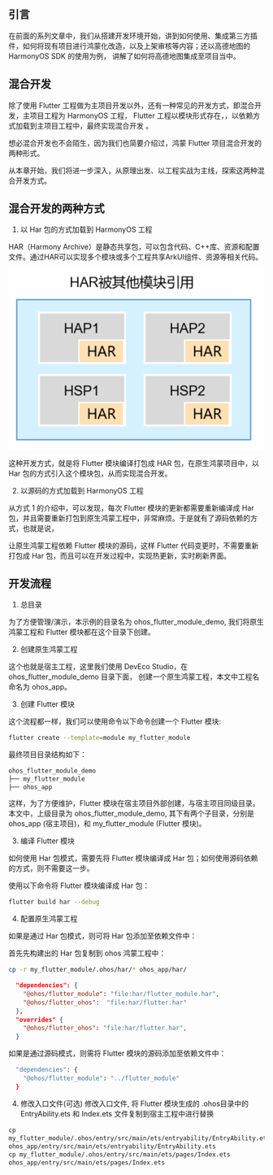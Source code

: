## 引言

在前面的系列文章中，我们从搭建开发环境开始，讲到如何使用、集成第三方插件，如何将现有项目进行鸿蒙化改造，以及上架审核等内容；还以高德地图的 HarmonyOS SDK 的使用为例，
讲解了如何将高德地图集成至项目当中。

## 混合开发

除了使用 Flutter 工程做为主项目开发以外，还有一种常见的开发方式，即混合开发，主项目工程为 HarmonyOS 工程， Flutter 工程以模块形式存在，，以依赖方式加载到主项目工程中，最终实现混合开发 。

想必混合开发也不会陌生，因为我们也简要介绍过，鸿蒙 Flutter 项目混合开发的两种形式。

从本章开始，我们将进一步深入，从原理出发、以工程实战为主线，探索这两种混合开发方式。

## 混合开发的两种方式

1. 以 Har 包的方式加载到 HarmonyOS 工程

HAR（Harmony Archive）是静态共享包，可以包含代码、C++库、资源和配置文件。通过HAR可以实现多个模块或多个工程共享ArkUI组件、资源等相关代码。

![alt text](image-19.png)

这种开发方式，就是将 Flutter 模块编译打包成 HAR 包，在原生鸿蒙项目中，以 Har 包的方式引入这个模块包，从而实现混合开发。

2. 以源码的方式加载到 HarmonyOS 工程

从方式 1 的介绍中，可以发现，每次 Flutter 模块的更新都需要重新编译成 Har 包，并且需要重新打包到原生鸿蒙工程中，非常麻烦。于是就有了源码依赖的方式，也就是说，

让原生鸿蒙工程依赖 Flutter 模块的源码，这样 Flutter 代码变更时，不需要重新打包成 Har 包，而且可以在开发过程中，实现热更新，实时刷新界面。


## 开发流程

1. 总目录

为了方便管理/演示，本示例的目录名为 ohos_flutter_module_demo, 我们将原生鸿蒙工程和 Flutter 模块都在这个目录下创建。

2. 创建原生鸿蒙工程

这个也就是宿主工程，这里我们使用 DevEco Studio，在 ohos_flutter_module_demo 目录下面， 创建一个原生鸿蒙工程，本文中工程名命名为 ohos_app。

3. 创建 Flutter 模块

这个流程都一样，我们可以使用命令以下命令创建一个 Flutter 模块:

```bash
flutter create --template=module my_flutter_module
```

最终项目目录结构如下：

```
ohos_flutter_module_demo
├── my_flutter_module
├── ohos_app
```

这样，为了方便维护，Flutter 模块在宿主项目外部创建，与宿主项目同级目录。本文中，上级目录为 ohos_flutter_module_demo, 其下有两个子目录，分别是 ohos_app (宿主项目)，和 my_flutter_module (Flutter 模块)。

3. 编译 Flutter 模块

如何使用 Har 包模式，需要先将 Flutter 模块编译成 Har 包；如何使用源码依赖的方式，则不需要这一步。

使用以下命令将 Flutter 模块编译成 Har 包：

```bash
flutter build har --debug
```

4. 配置原生鸿蒙工程

如果是通过 Har 包模式，则可将 Har 包添加至依赖文件中：

首先先构建出的 Har 包复制到 ohos 鸿蒙工程中：

```bash
cp -r my_flutter_module/.ohos/har/* ohos_app/har/
```

```json
  "dependencies": {
    "@ohos/flutter_module": "file:har/flutter_module.har",
    "@ohos/flutter_ohos":  "file:har/flutter.har"
  },
  "overrides" {
    "@ohos/flutter_ohos": "file:har/flutter.har",
  }
```

如果是通过源码模式，则需将 Flutter 模块的源码添加至依赖文件中：


```bash
  "dependencies": {
    "@ohos/flutter_module": "../flutter_module"
  }
```
4. 修改入口文件(可选)
修改入口文件, 将 Flutter 模块生成的 .ohos目录中的 EntryAbility.ets 和 Index.ets 文件复制到宿主工程中进行替换

```
cp my_flutter_module/.ohos/entry/src/main/ets/entryability/EntryAbility.ets ohos_app/entry/src/main/ets/entryability/EntryAbility.ets
cp my_flutter_module/.ohos/entry/src/main/ets/pages/Index.ets ohos_app/entry/src/main/ets/pages/Index.ets
```
